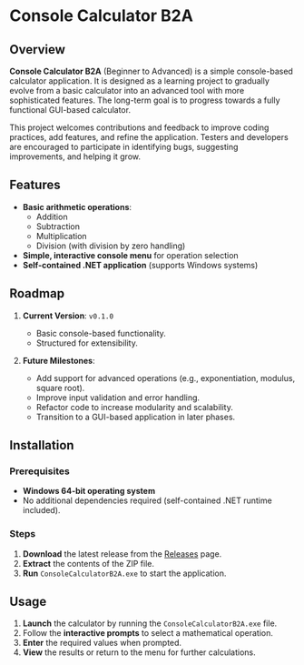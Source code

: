 # Console Calculator B2A

## Overview
**Console Calculator B2A** (Beginner to Advanced) is a simple console-based calculator application. It is designed as a learning project to gradually evolve from a basic calculator into an advanced tool with more sophisticated features. The long-term goal is to progress towards a fully functional GUI-based calculator.

This project welcomes contributions and feedback to improve coding practices, add features, and refine the application. Testers and developers are encouraged to participate in identifying bugs, suggesting improvements, and helping it grow.

## Features
- **Basic arithmetic operations**:
  - Addition
  - Subtraction
  - Multiplication
  - Division (with division by zero handling)
- **Simple, interactive console menu** for operation selection
- **Self-contained .NET application** (supports Windows systems)

## Roadmap
1. **Current Version**: `v0.1.0`
   - Basic console-based functionality.
   - Structured for extensibility.

2. **Future Milestones**:
   - Add support for advanced operations (e.g., exponentiation, modulus, square root).
   - Improve input validation and error handling.
   - Refactor code to increase modularity and scalability.
   - Transition to a GUI-based application in later phases.

## Installation
### Prerequisites
- **Windows 64-bit operating system**
- No additional dependencies required (self-contained .NET runtime included).

### Steps
1. **Download** the latest release from the [Releases](#) page.
2. **Extract** the contents of the ZIP file.
3. **Run** `ConsoleCalculatorB2A.exe` to start the application.

## Usage
1. **Launch** the calculator by running the `ConsoleCalculatorB2A.exe` file.
2. Follow the **interactive prompts** to select a mathematical operation.
3. **Enter** the required values when prompted.
4. **View** the results or return to the menu for further calculations.
